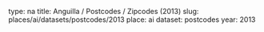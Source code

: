 type: na
title: Anguilla / Postcodes / Zipcodes (2013)
slug: places/ai/datasets/postcodes/2013
place: ai
dataset: postcodes
year: 2013
